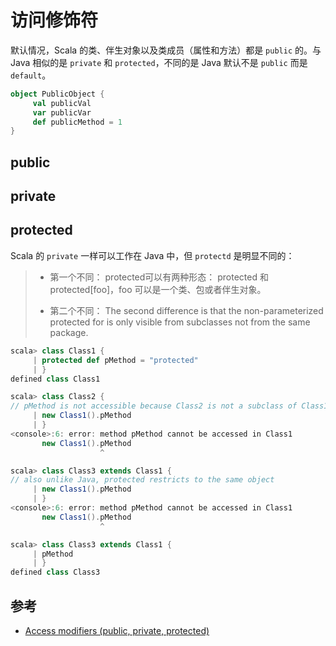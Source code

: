 # 访问修饰符

默认情况，Scala 的类、伴生对象以及类成员（属性和方法）都是 `public` 的。与 Java 相似的是 `private` 和 `protected`，不同的是 Java 默认不是 `public` 而是 `default`。

```scala
object PublicObject {
     val publicVal
     var publicVar
     def publicMethod = 1
}
```

## public

## private

## protected

Scala 的 `private` 一样可以工作在 Java 中，但 `protectd` 是明显不同的：

> * 第一个不同： protected可以有两种形态： protected 和 protected[foo]，foo 可以是一个类、包或者伴生对象。
>
> * 第二个不同： The second difference is that the non-parameterized protected for is only visible from subclasses not from the same package.

```scala
scala> class Class1 {
     | protected def pMethod = "protected"
     | }
defined class Class1

scala> class Class2 {
// pMethod is not accessible because Class2 is not a subclass of Class1
     | new Class1().pMethod
     | }
<console>:6: error: method pMethod cannot be accessed in Class1
       new Class1().pMethod
                    ^

scala> class Class3 extends Class1 {
// also unlike Java, protected restricts to the same object
     | new Class1().pMethod
     | }
<console>:6: error: method pMethod cannot be accessed in Class1
       new Class1().pMethod
                    ^

scala> class Class3 extends Class1 {
     | pMethod
     | }
defined class Class3
```

## 参考

* [Access modifiers (public, private, protected)](https://daily-scala.blogspot.jp/2009/11/access-modifiers-public-private.html)